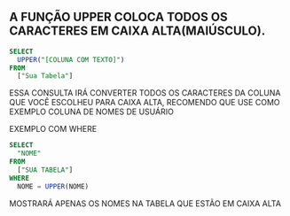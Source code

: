 ## A FUNÇÃO UPPER COLOCA TODOS OS CARACTERES EM CAIXA ALTA(MAIÚSCULO).
````sql
SELECT 
  UPPER("[COLUNA COM TEXTO]")
FROM
  ["Sua Tabela"]
````
 ESSA CONSULTA IRÁ CONVERTER TODOS OS CARACTERES DA COLUNA QUE VOCÊ ESCOLHEU PARA CAIXA ALTA, RECOMENDO QUE USE COMO EXEMPLO COLUNA DE NOMES DE USUÁRIO
  

EXEMPLO COM WHERE
````sql
SELECT 
  "NOME"
FROM 
  ["SUA TABELA"]
WHERE
  NOME = UPPER(NOME)
````
MOSTRARÁ APENAS OS NOMES NA TABELA QUE ESTÃO EM CAIXA ALTA

